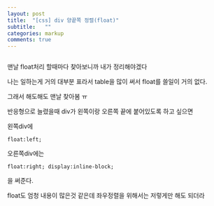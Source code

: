 ```yaml
---
layout: post
title:  "[css] div 양끝쪽 정렬(float)"
subtitle:   ""
categories: markup 
comments: true
---
```








~~~

~~~

맨날 float처리 할때마다 찾아보니까 내가 정리해야겠다

나는 일하는게 거의 대부분 표라서 table을 많이 써서 float를 쓸일이 거의 없다.

그래서 해도해도 맨날 찾아봄 ㅠ

반응형으로 늘렸을때 div가 왼쪽이랑 오른쪽 끝에 붙어있도록 하고 싶으면

왼쪽div에 

~~~
float:left;
~~~



오른쪽div에는 

~~~
float:right; display:inline-block;
~~~

을 써준다.



float도 엄청 내용이 많은것 같은데 좌우정렬을 위해서는 저렇게만 해도 되더라

